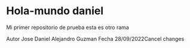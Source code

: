 # Hola-mundo daniel
Mi primer repositorio de prueba esta es otro rama

Autor Jose Daniel Alejandro Guzman
Fecha 28/09/2022Cancel changes
